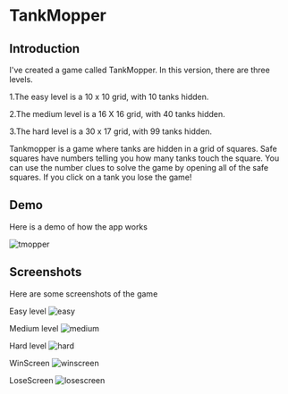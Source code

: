 # TankMopper

## Introduction

I've created a game called TankMopper. In this version, there are three levels.

1.The easy level is a 10 x 10 grid, with 10 tanks hidden.

2.The medium level is a 16 X 16 grid, with 40 tanks hidden.

3.The hard level is a 30 x 17 grid, with 99 tanks hidden.

Tankmopper is a game where tanks are hidden in a grid of squares. Safe squares have numbers telling you how many tanks touch the square. You can use the number clues to solve the game by opening all of the safe squares. If you click on a tank you lose the game!

## Demo

Here is a demo of how the app works

![tmopper](https://user-images.githubusercontent.com/69567983/183886860-13bd6755-fc3b-4e48-a4ab-27739d3190eb.gif)

## Screenshots

Here are some screenshots of the game

Easy level
![easy](https://user-images.githubusercontent.com/69567983/183887903-f2adb994-703a-4746-953e-b4b2429d626d.png)

Medium level
![medium](https://user-images.githubusercontent.com/69567983/183888435-27a682ba-6692-4eef-a0ce-f94c1e4bcd77.png)

Hard level
![hard](https://user-images.githubusercontent.com/69567983/183889065-9073f3fe-0dec-4256-8df5-b556cedeb516.png)

WinScreen
![winscreen](https://user-images.githubusercontent.com/69567983/183889381-973bbec4-9224-404b-93dd-07a4fcf34e88.png)

LoseScreen
![losescreen](https://user-images.githubusercontent.com/69567983/183889586-03131fd0-0e88-4a4e-aa8c-761c423031a9.png)



